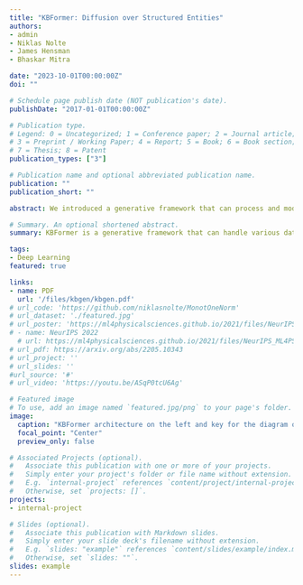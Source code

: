 ```yaml
---
title: "KBFormer: Diffusion over Structured Entities" 
authors:
- admin
- Niklas Nolte
- James Hensman
- Bhaskar Mitra

date: "2023-10-01T00:00:00Z"
doi: ""

# Schedule page publish date (NOT publication's date).
publishDate: "2017-01-01T00:00:00Z"

# Publication type.
# Legend: 0 = Uncategorized; 1 = Conference paper; 2 = Journal article;
# 3 = Preprint / Working Paper; 4 = Report; 5 = Book; 6 = Book section;
# 7 = Thesis; 8 = Patent
publication_types: ["3"]

# Publication name and optional abbreviated publication name.
publication: ""
publication_short: ""

abstract: We introduced a generative framework that can process and model diverse data types, from numbers to strings to complex hierarchical properties. This is especially valuable for tasks like filling in missing data in structured databases or tables. Notably, our experiments showcased the model's proficiency in accurately predicting numerical values, which is vital for scientific applications. This approach can be used in Augmented Language Modeling to improve information retrieval and knowledge manipulation. 

# Summary. An optional shortened abstract.
summary: KBFormer is a generative framework that can handle various data types, from numbers to complex hierarchical types. This model excels in tasks like populating missing data and is especially proficient at predicting numerical values. Its potential extends to augmenting language models for better information retrieval and knowledge manipulation.

tags:
- Deep Learning 
featured: true

links:
- name: PDF
  url: '/files/kbgen/kbgen.pdf' 
# url_code: 'https://github.com/niklasnolte/MonotOneNorm'
# url_dataset: './featured.jpg'
# url_poster: 'https://ml4physicalsciences.github.io/2021/files/NeurIPS_ML4PS_2021_86_poster.png'
# - name: NeurIPS 2022
  # url: https://ml4physicalsciences.github.io/2021/files/NeurIPS_ML4PS_2021_86.pdf
# url_pdf: https://arxiv.org/abs/2205.10343
# url_project: ''
# url_slides: ''
#url_source: '#'
# url_video: 'https://youtu.be/ASqP0tcU6Ag'

# Featured image
# To use, add an image named `featured.jpg/png` to your page's folder. 
image:
  caption: "KBFormer architecture on the left and key for the diagram on the right. In this example, the model is tasked to predict the masked value for the 'weight.value' property."
  focal_point: "Center"
  preview_only: false

# Associated Projects (optional).
#   Associate this publication with one or more of your projects.
#   Simply enter your project's folder or file name without extension.
#   E.g. `internal-project` references `content/project/internal-project/index.md`.
#   Otherwise, set `projects: []`.
projects:
- internal-project

# Slides (optional).
#   Associate this publication with Markdown slides.
#   Simply enter your slide deck's filename without extension.
#   E.g. `slides: "example"` references `content/slides/example/index.md`.
#   Otherwise, set `slides: ""`.
slides: example
---
```

<!--
{{% alert note %}}
Click the *Slides* button above to demo Academic's Markdown slides feature.
{{% /alert %}}

Supplementary notes can be added here, including [code and math](https://sourcethemes.com/academic/docs/writing-markdown-latex/).
-->
